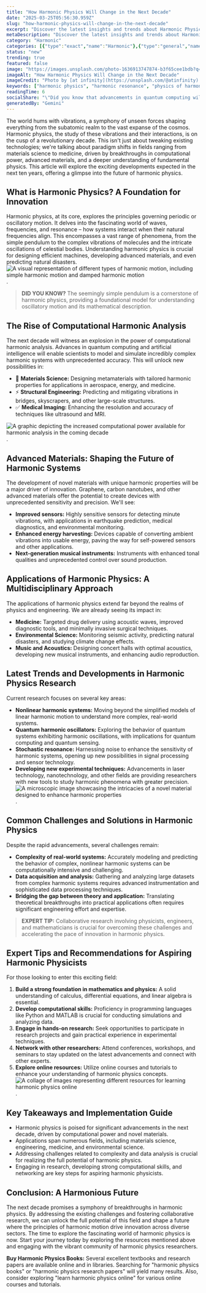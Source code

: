 ```yaml
---
title: "How Harmonic Physics Will Change in the Next Decade"
date: "2025-03-25T05:56:30.959Z"
slug: "how-harmonic-physics-will-change-in-the-next-decade"
excerpt: "Discover the latest insights and trends about Harmonic Physics. This comprehensive guide covers everything you need to know about Harmonic Physics in 2025."
metaDescription: "Discover the latest insights and trends about Harmonic Physics. This comprehensive guide covers everything you need to know about Harmonic Physics in 2025."
category: "Harmonic"
categories: [{"type":"exact","name":"Harmonic"},{"type":"general","name":"Physics"},{"type":"medium","name":"Acoustics"},{"type":"specific","name":"Wave Propagation"},{"type":"niche","name":"Musical Instruments"}]
status: "new"
trending: true
featured: false
image: "https://images.unsplash.com/photo-1636913747874-b3f65cee1bdb?q=85&w=1200&fit=max&fm=webp&auto=compress"
imageAlt: "How Harmonic Physics Will Change in the Next Decade"
imageCredit: "Photo by [at infinity](https://unsplash.com/@atinfinity) on Unsplash"
keywords: ["harmonic physics", "harmonic resonance", "physics of harmonics", "harmonic motion physics", "what is harmonic physics", "applications of harmonic physics", "buy harmonic physics books", "harmonic physics research papers", "learn harmonic physics online", "harmonic physics tutorial"]
readingTime: 6
socialShare: "\"Did you know that advancements in quantum computing will unlock unprecedented accuracy in modeling complex harmonic systems, leading to revolutionary changes in fields from materials science to medicine?\""
generatedBy: "Gemini"
---
```




The world hums with vibrations, a symphony of unseen forces shaping everything from the subatomic realm to the vast expanse of the cosmos.  Harmonic physics, the study of these vibrations and their interactions, is on the cusp of a revolutionary decade.  This isn't just about tweaking existing technologies; we're talking about paradigm shifts in fields ranging from materials science to medicine, driven by breakthroughs in computational power, advanced materials, and a deeper understanding of fundamental physics. This article will explore the exciting developments expected in the next ten years, offering a glimpse into the future of harmonic physics.

## What is Harmonic Physics? A Foundation for Innovation

Harmonic physics, at its core, explores the principles governing periodic or oscillatory motion.  It delves into the fascinating world of waves, frequencies, and resonance – how systems interact when their natural frequencies align.  This encompasses a vast range of phenomena, from the simple pendulum to the complex vibrations of molecules and the intricate oscillations of celestial bodies.  Understanding harmonic physics is crucial for designing efficient machines, developing advanced materials, and even predicting natural disasters. ![A visual representation of different types of harmonic motion, including simple harmonic motion and damped harmonic motion](https://images.unsplash.com/photo-1707510917424-2d66055df14d?q=85&w=1200&fit=max&fm=webp&auto=compress).

> **DID YOU KNOW?** The seemingly simple pendulum is a cornerstone of harmonic physics, providing a foundational model for understanding oscillatory motion and its mathematical description.

## The Rise of Computational Harmonic Analysis

The next decade will witness an explosion in the power of computational harmonic analysis.  Advances in quantum computing and artificial intelligence will enable scientists to model and simulate incredibly complex harmonic systems with unprecedented accuracy.  This will unlock new possibilities in:

* 🔑 **Materials Science:** Designing metamaterials with tailored harmonic properties for applications in aerospace, energy, and medicine.
* ⚡ **Structural Engineering:** Predicting and mitigating vibrations in bridges, skyscrapers, and other large-scale structures.
* ✅ **Medical Imaging:** Enhancing the resolution and accuracy of techniques like ultrasound and MRI.

![A graphic depicting the increased computational power available for harmonic analysis in the coming decade](https://images.unsplash.com/photo-1636913747874-b3f65cee1bdb?q=85&w=1200&fit=max&fm=webp&auto=compress).

## Advanced Materials: Shaping the Future of Harmonic Systems

The development of novel materials with unique harmonic properties will be a major driver of innovation.  Graphene, carbon nanotubes, and other advanced materials offer the potential to create devices with unprecedented sensitivity and precision. We'll see:

* **Improved sensors:**  Highly sensitive sensors for detecting minute vibrations, with applications in earthquake prediction, medical diagnostics, and environmental monitoring.
* **Enhanced energy harvesting:**  Devices capable of converting ambient vibrations into usable energy, paving the way for self-powered sensors and other applications.
* **Next-generation musical instruments:**  Instruments with enhanced tonal qualities and unprecedented control over sound production.

## Applications of Harmonic Physics: A Multidisciplinary Approach

The applications of harmonic physics extend far beyond the realms of physics and engineering.  We are already seeing its impact in:

* **Medicine:** Targeted drug delivery using acoustic waves, improved diagnostic tools, and minimally invasive surgical techniques.
* **Environmental Science:** Monitoring seismic activity, predicting natural disasters, and studying climate change effects.
* **Music and Acoustics:** Designing concert halls with optimal acoustics, developing new musical instruments, and enhancing audio reproduction.

##  Latest Trends and Developments in Harmonic Physics Research

Current research focuses on several key areas:

* **Nonlinear harmonic systems:**  Moving beyond the simplified models of linear harmonic motion to understand more complex, real-world systems.
* **Quantum harmonic oscillators:**  Exploring the behavior of quantum systems exhibiting harmonic oscillations, with implications for quantum computing and quantum sensing.
* **Stochastic resonance:**  Harnessing noise to enhance the sensitivity of harmonic systems, opening up new possibilities in signal processing and sensor technology.
* **Developing new experimental techniques:**  Advancements in laser technology, nanotechnology, and other fields are providing researchers with new tools to study harmonic phenomena with greater precision. ![A microscopic image showcasing the intricacies of a novel material designed to enhance harmonic properties](https://images.unsplash.com/photo-1713182356738-f0133e98f790?q=85&w=1200&fit=max&fm=webp&auto=compress).

## Common Challenges and Solutions in Harmonic Physics

Despite the rapid advancements, several challenges remain:

* **Complexity of real-world systems:**  Accurately modeling and predicting the behavior of complex, nonlinear harmonic systems can be computationally intensive and challenging.
* **Data acquisition and analysis:**  Gathering and analyzing large datasets from complex harmonic systems requires advanced instrumentation and sophisticated data processing techniques.
* **Bridging the gap between theory and application:**  Translating theoretical breakthroughs into practical applications often requires significant engineering effort and expertise.

> **EXPERT TIP:** Collaborative research involving physicists, engineers, and mathematicians is crucial for overcoming these challenges and accelerating the pace of innovation in harmonic physics.

## Expert Tips and Recommendations for Aspiring Harmonic Physicists

For those looking to enter this exciting field:

1. **Build a strong foundation in mathematics and physics:** A solid understanding of calculus, differential equations, and linear algebra is essential.
2. **Develop computational skills:** Proficiency in programming languages like Python and MATLAB is crucial for conducting simulations and analyzing data.
3. **Engage in hands-on research:** Seek opportunities to participate in research projects and gain practical experience in experimental techniques.
4. **Network with other researchers:** Attend conferences, workshops, and seminars to stay updated on the latest advancements and connect with other experts.
5. **Explore online resources:**  Utilize online courses and tutorials to enhance your understanding of harmonic physics concepts. ![A collage of images representing different resources for learning harmonic physics online](https://images.unsplash.com/photo-1675458134252-1968ac5ef177?q=85&w=1200&fit=max&fm=webp&auto=compress).

##  Key Takeaways and Implementation Guide

* Harmonic physics is poised for significant advancements in the next decade, driven by computational power and novel materials.
* Applications span numerous fields, including materials science, engineering, medicine, and environmental science.
* Addressing challenges related to complexity and data analysis is crucial for realizing the full potential of harmonic physics.
* Engaging in research, developing strong computational skills, and networking are key steps for aspiring harmonic physicists.

## Conclusion: A Harmonious Future

The next decade promises a symphony of breakthroughs in harmonic physics.  By addressing the existing challenges and fostering collaborative research, we can unlock the full potential of this field and shape a future where the principles of harmonic motion drive innovation across diverse sectors.  The time to explore the fascinating world of harmonic physics is now.  Start your journey today by exploring the resources mentioned above and engaging with the vibrant community of harmonic physics researchers.  

**Buy Harmonic Physics Books:** Several excellent textbooks and research papers are available online and in libraries. Searching for "harmonic physics books" or "harmonic physics research papers" will yield many results.  Also, consider exploring "learn harmonic physics online" for various online courses and tutorials.
